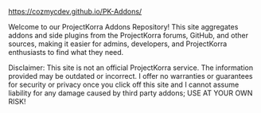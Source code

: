 https://cozmycdev.github.io/PK-Addons/

Welcome to our ProjectKorra Addons Repository! This site aggregates addons and side plugins from the ProjectKorra forums, GitHub, and other sources, making it easier for admins, developers, and ProjectKorra enthusiasts to find what they need.

Disclaimer: This site is not an official ProjectKorra service. The information provided may be outdated or incorrect. I offer no warranties or guarantees for security or privacy once you click off this site and I cannot assume liability for any damage caused by third party addons; USE AT YOUR OWN RISK!
